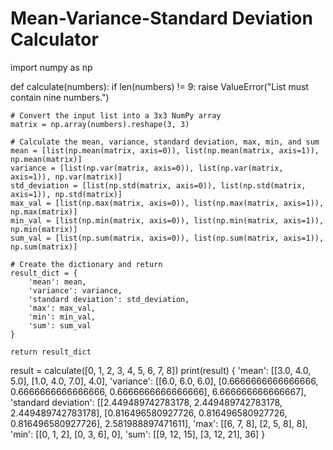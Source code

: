 # Mean-Variance-Standard Deviation Calculator
import numpy as np

def calculate(numbers):
    if len(numbers) != 9:
        raise ValueError("List must contain nine numbers.")

    # Convert the input list into a 3x3 NumPy array
    matrix = np.array(numbers).reshape(3, 3)

    # Calculate the mean, variance, standard deviation, max, min, and sum
    mean = [list(np.mean(matrix, axis=0)), list(np.mean(matrix, axis=1)), np.mean(matrix)]
    variance = [list(np.var(matrix, axis=0)), list(np.var(matrix, axis=1)), np.var(matrix)]
    std_deviation = [list(np.std(matrix, axis=0)), list(np.std(matrix, axis=1)), np.std(matrix)]
    max_val = [list(np.max(matrix, axis=0)), list(np.max(matrix, axis=1)), np.max(matrix)]
    min_val = [list(np.min(matrix, axis=0)), list(np.min(matrix, axis=1)), np.min(matrix)]
    sum_val = [list(np.sum(matrix, axis=0)), list(np.sum(matrix, axis=1)), np.sum(matrix)]

    # Create the dictionary and return
    result_dict = {
        'mean': mean,
        'variance': variance,
        'standard deviation': std_deviation,
        'max': max_val,
        'min': min_val,
        'sum': sum_val
    }

    return result_dict
result = calculate([0, 1, 2, 3, 4, 5, 6, 7, 8])
print(result)
{
  'mean': [[3.0, 4.0, 5.0], [1.0, 4.0, 7.0], 4.0],
  'variance': [[6.0, 6.0, 6.0], [0.6666666666666666, 0.6666666666666666, 0.6666666666666666], 6.666666666666667],
  'standard deviation': [[2.449489742783178, 2.449489742783178, 2.449489742783178], [0.816496580927726, 0.816496580927726, 0.816496580927726], 2.581988897471611],
  'max': [[6, 7, 8], [2, 5, 8], 8],
  'min': [[0, 1, 2], [0, 3, 6], 0],
  'sum': [[9, 12, 15], [3, 12, 21], 36]
}

